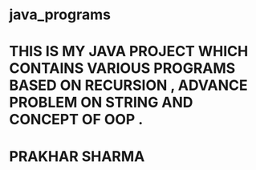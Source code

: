# java_programs

# THIS IS MY JAVA PROJECT WHICH CONTAINS VARIOUS PROGRAMS BASED ON RECURSION , ADVANCE PROBLEM ON STRING AND CONCEPT OF OOP .


# PRAKHAR SHARMA
